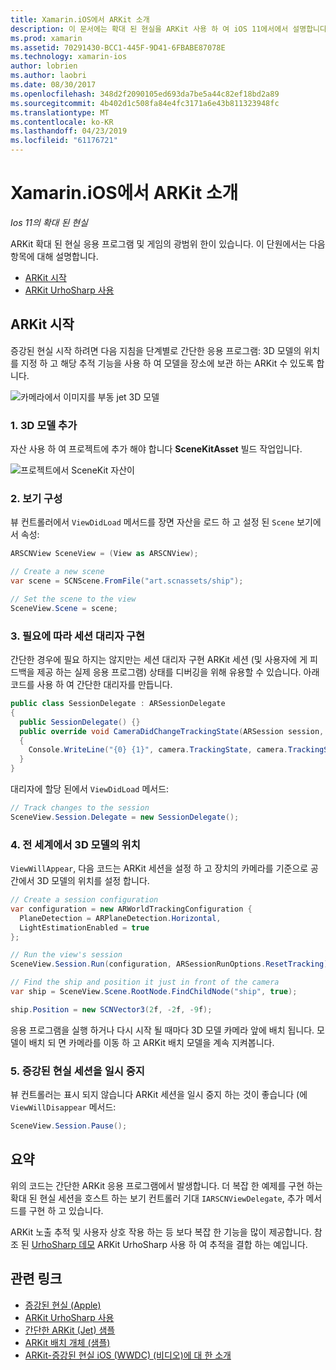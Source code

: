 ```yaml
---
title: Xamarin.iOS에서 ARKit 소개
description: 이 문서에는 확대 된 현실을 ARKit 사용 하 여 iOS 11에서에서 설명합니다. 앱에 3D 모델을 추가, 보기를 구성, 세션 대리자를 구현, 전 세계에서 3D 모델의 위치 및 증강된 현실 세션을 일시 중지 하는 방법을 설명 합니다.
ms.prod: xamarin
ms.assetid: 70291430-BCC1-445F-9D41-6FBABE87078E
ms.technology: xamarin-ios
author: lobrien
ms.author: laobri
ms.date: 08/30/2017
ms.openlocfilehash: 348d2f2090105ed693da7be5a44c82ef18bd2a89
ms.sourcegitcommit: 4b402d1c508fa84e4fc3171a6e43b811323948fc
ms.translationtype: MT
ms.contentlocale: ko-KR
ms.lasthandoff: 04/23/2019
ms.locfileid: "61176721"
---
```

# <a name="introduction-to-arkit-in-xamarinios"></a>Xamarin.iOS에서 ARKit 소개

_Ios 11의 확대 된 현실_

ARKit 확대 된 현실 응용 프로그램 및 게임의 광범위 한이 있습니다. 이 단원에서는 다음 항목에 대해 설명합니다.

- [ARKit 시작](#gettingstarted)
- [ARKit UrhoSharp 사용](urhosharp.md)

<a name="gettingstarted" />

## <a name="getting-started-with-arkit"></a>ARKit 시작

증강된 현실 시작 하려면 다음 지침을 단계별로 간단한 응용 프로그램: 3D 모델의 위치를 지정 하 고 해당 추적 기능을 사용 하 여 모델을 장소에 보관 하는 ARKit 수 있도록 합니다.

![카메라에서 이미지를 부동 jet 3D 모델](images/jet-sml.png)

### <a name="1-add-a-3d-model"></a>1. 3D 모델 추가

자산 사용 하 여 프로젝트에 추가 해야 합니다 **SceneKitAsset** 빌드 작업입니다.

![프로젝트에서 SceneKit 자산이](images/scene-assets.png)


### <a name="2-configure-the-view"></a>2. 보기 구성

뷰 컨트롤러에서 `ViewDidLoad` 메서드를 장면 자산을 로드 하 고 설정 된 `Scene` 보기에서 속성:

```csharp
ARSCNView SceneView = (View as ARSCNView);

// Create a new scene
var scene = SCNScene.FromFile("art.scnassets/ship");

// Set the scene to the view
SceneView.Scene = scene;
```

### <a name="3-optionally-implement-a-session-delegate"></a>3. 필요에 따라 세션 대리자 구현

간단한 경우에 필요 하지는 않지만는 세션 대리자 구현 ARKit 세션 (및 사용자에 게 피드백을 제공 하는 실제 응용 프로그램) 상태를 디버깅을 위해 유용할 수 있습니다. 아래 코드를 사용 하 여 간단한 대리자를 만듭니다.

```csharp
public class SessionDelegate : ARSessionDelegate
{
  public SessionDelegate() {}
  public override void CameraDidChangeTrackingState(ARSession session, ARCamera camera)
  {
    Console.WriteLine("{0} {1}", camera.TrackingState, camera.TrackingStateReason);
  }
}
```

대리자에 할당 된에서 `ViewDidLoad` 메서드:

```csharp
// Track changes to the session
SceneView.Session.Delegate = new SessionDelegate();
```

### <a name="4-position-the-3d-model-in-the-world"></a>4. 전 세계에서 3D 모델의 위치

`ViewWillAppear`, 다음 코드는 ARKit 세션을 설정 하 고 장치의 카메라를 기준으로 공간에서 3D 모델의 위치를 설정 합니다.

```csharp
// Create a session configuration
var configuration = new ARWorldTrackingConfiguration {
  PlaneDetection = ARPlaneDetection.Horizontal,
  LightEstimationEnabled = true
};

// Run the view's session
SceneView.Session.Run(configuration, ARSessionRunOptions.ResetTracking);

// Find the ship and position it just in front of the camera
var ship = SceneView.Scene.RootNode.FindChildNode("ship", true);

ship.Position = new SCNVector3(2f, -2f, -9f);
```

응용 프로그램을 실행 하거나 다시 시작 될 때마다 3D 모델 카메라 앞에 배치 됩니다. 모델이 배치 되 면 카메라를 이동 하 고 ARKit 배치 모델을 계속 지켜봅니다.

### <a name="5-pause-the-augmented-reality-session"></a>5. 증강된 현실 세션을 일시 중지

뷰 컨트롤러는 표시 되지 않습니다 ARKit 세션을 일시 중지 하는 것이 좋습니다 (에 `ViewWillDisappear` 메서드:

```csharp
SceneView.Session.Pause();
```

## <a name="summary"></a>요약

위의 코드는 간단한 ARKit 응용 프로그램에서 발생합니다. 더 복잡 한 예제를 구현 하는 확대 된 현실 세션을 호스트 하는 보기 컨트롤러 기대 `IARSCNViewDelegate`, 추가 메서드를 구현 하 고 있습니다.

ARKit 노출 추적 및 사용자 상호 작용 하는 등 보다 복잡 한 기능을 많이 제공합니다. 참조 된 [UrhoSharp 데모](urhosharp.md) ARKit UrhoSharp 사용 하 여 추적을 결합 하는 예입니다.


## <a name="related-links"></a>관련 링크

- [증강된 현실 (Apple)](https://developer.apple.com/arkit/)
- [ARKit UrhoSharp 사용](urhosharp.md)
- [간단한 ARKit (Jet) 샘플](https://developer.xamarin.com/samples/monotouch/ios11/ARKitSample/)
- [ARKit 배치 개체 (샘플)](https://developer.xamarin.com/samples/monotouch/ios11/ARKitPlacingObjects/)
- [ARKit-증강된 현실 iOS (WWDC) (비디오)에 대 한 소개](https://developer.apple.com/videos/play/wwdc2017/602/)
